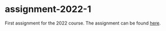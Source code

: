 # assignment-2022-1

First assignment for the 2022 course. The assignment can be found [here](https://github.com/dmst-algorithms-course/assignment-2022-1/blob/main/assignment-2022-1.pdf).
